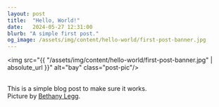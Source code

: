 ```yaml
---
layout: post
title:  "Hello, World!"
date:   2024-05-27 12:31:00
blurb: "A simple first post."
og_image: /assets/img/content/hello-world/first-post-banner.jpg
---
```


<img src="{{ "/assets/img/content/hello-world/first-post-banner.jpg" | absolute_url }}" alt="bay" class="post-pic"/>
<br />
<br />

This is a simple blog post to make sure it works.
<br />
Picture by [Bethany Legg](https://unsplash.com/@bkotynski).
